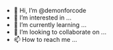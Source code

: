 - 👋 Hi, I’m @demonforcode
- 👀 I’m interested in ...
- 🌱 I’m currently learning ...
- 💞️ I’m looking to collaborate on ...
- 📫 How to reach me ...

<!---
demonforcode/demonforcode is a ✨ special ✨ repository because its `README.md` (this file) appears on your GitHub profile.
You can click the Preview link to take a look at your changes.
--->

